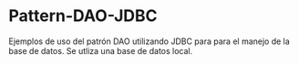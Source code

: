 # Pattern-DAO-JDBC
Ejemplos de uso del patrón DAO utilizando JDBC para para el manejo de la base de datos. Se utliza una base de datos local.  